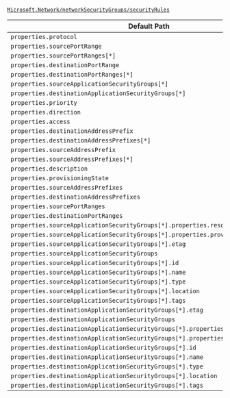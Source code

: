 [`Microsoft.Network/networkSecurityGroups/securityRules`](https://docs.microsoft.com/en-us/azure/templates/microsoft.network/networksecuritygroups/securityrules)

| Default Path | Alias |
|---|---|
| `properties.protocol` | `Microsoft.Network/networkSecurityGroups/securityRules/protocol` |
| `properties.sourcePortRange` | `Microsoft.Network/networkSecurityGroups/securityRules/sourcePortRange` |
| `properties.sourcePortRanges[*]` | `Microsoft.Network/networkSecurityGroups/securityRules/sourcePortRanges[*]` |
| `properties.destinationPortRange` | `Microsoft.Network/networkSecurityGroups/securityRules/destinationPortRange` |
| `properties.destinationPortRanges[*]` | `Microsoft.Network/networkSecurityGroups/securityRules/destinationPortRanges[*]` |
| `properties.sourceApplicationSecurityGroups[*]` | `Microsoft.Network/networkSecurityGroups/securityRules/sourceApplicationSecurityGroups[*]` |
| `properties.destinationApplicationSecurityGroups[*]` | `Microsoft.Network/networkSecurityGroups/securityRules/destinationApplicationSecurityGroups[*]` |
| `properties.priority` | `Microsoft.Network/networkSecurityGroups/securityRules/priority` |
| `properties.direction` | `Microsoft.Network/networkSecurityGroups/securityRules/direction` |
| `properties.access` | `Microsoft.Network/networkSecurityGroups/securityRules/access` |
| `properties.destinationAddressPrefix` | `Microsoft.Network/networkSecurityGroups/securityRules/destinationAddressPrefix` |
| `properties.destinationAddressPrefixes[*]` | `Microsoft.Network/networkSecurityGroups/securityRules/destinationAddressPrefixes[*]` |
| `properties.sourceAddressPrefix` | `Microsoft.Network/networkSecurityGroups/securityRules/sourceAddressPrefix` |
| `properties.sourceAddressPrefixes[*]` | `Microsoft.Network/networkSecurityGroups/securityRules/sourceAddressPrefixes[*]` |
| `properties.description` | `Microsoft.Network/networkSecurityGroups/securityRules/description` |
| `properties.provisioningState` | `Microsoft.Network/networkSecurityGroups/securityRules/provisioningState` |
| `properties.sourceAddressPrefixes` | `Microsoft.Network/networkSecurityGroups/securityRules/sourceAddressPrefixes` |
| `properties.destinationAddressPrefixes` | `Microsoft.Network/networkSecurityGroups/securityRules/destinationAddressPrefixes` |
| `properties.sourcePortRanges` | `Microsoft.Network/networkSecurityGroups/securityRules/sourcePortRanges` |
| `properties.destinationPortRanges` | `Microsoft.Network/networkSecurityGroups/securityRules/destinationPortRanges` |
| `properties.sourceApplicationSecurityGroups[*].properties.resourceGuid` | `Microsoft.Network/networkSecurityGroups/securityRules/sourceApplicationSecurityGroups[*].resourceGuid` |
| `properties.sourceApplicationSecurityGroups[*].properties.provisioningState` | `Microsoft.Network/networkSecurityGroups/securityRules/sourceApplicationSecurityGroups[*].provisioningState` |
| `properties.sourceApplicationSecurityGroups[*].etag` | `Microsoft.Network/networkSecurityGroups/securityRules/sourceApplicationSecurityGroups[*].etag` |
| `properties.sourceApplicationSecurityGroups` | `Microsoft.Network/networkSecurityGroups/securityRules/sourceApplicationSecurityGroups` |
| `properties.sourceApplicationSecurityGroups[*].id` | `Microsoft.Network/networkSecurityGroups/securityRules/sourceApplicationSecurityGroups[*].id` |
| `properties.sourceApplicationSecurityGroups[*].name` | `Microsoft.Network/networkSecurityGroups/securityRules/sourceApplicationSecurityGroups[*].name` |
| `properties.sourceApplicationSecurityGroups[*].type` | `Microsoft.Network/networkSecurityGroups/securityRules/sourceApplicationSecurityGroups[*].type` |
| `properties.sourceApplicationSecurityGroups[*].location` | `Microsoft.Network/networkSecurityGroups/securityRules/sourceApplicationSecurityGroups[*].location` |
| `properties.sourceApplicationSecurityGroups[*].tags` | `Microsoft.Network/networkSecurityGroups/securityRules/sourceApplicationSecurityGroups[*].tags` |
| `properties.destinationApplicationSecurityGroups[*].etag` | `Microsoft.Network/networkSecurityGroups/securityRules/destinationApplicationSecurityGroups[*].etag` |
| `properties.destinationApplicationSecurityGroups` | `Microsoft.Network/networkSecurityGroups/securityRules/destinationApplicationSecurityGroups` |
| `properties.destinationApplicationSecurityGroups[*].properties.resourceGuid` | `Microsoft.Network/networkSecurityGroups/securityRules/destinationApplicationSecurityGroups[*].resourceGuid` |
| `properties.destinationApplicationSecurityGroups[*].properties.provisioningState` | `Microsoft.Network/networkSecurityGroups/securityRules/destinationApplicationSecurityGroups[*].provisioningState` |
| `properties.destinationApplicationSecurityGroups[*].id` | `Microsoft.Network/networkSecurityGroups/securityRules/destinationApplicationSecurityGroups[*].id` |
| `properties.destinationApplicationSecurityGroups[*].name` | `Microsoft.Network/networkSecurityGroups/securityRules/destinationApplicationSecurityGroups[*].name` |
| `properties.destinationApplicationSecurityGroups[*].type` | `Microsoft.Network/networkSecurityGroups/securityRules/destinationApplicationSecurityGroups[*].type` |
| `properties.destinationApplicationSecurityGroups[*].location` | `Microsoft.Network/networkSecurityGroups/securityRules/destinationApplicationSecurityGroups[*].location` |
| `properties.destinationApplicationSecurityGroups[*].tags` | `Microsoft.Network/networkSecurityGroups/securityRules/destinationApplicationSecurityGroups[*].tags` |

